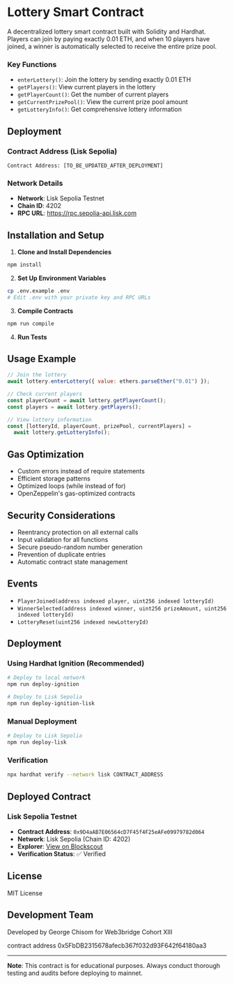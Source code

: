# Lottery Smart Contract

A decentralized lottery smart contract built with Solidity and Hardhat. Players can join by paying exactly 0.01 ETH, and when 10 players have joined, a winner is automatically selected to receive the entire prize pool.

### Key Functions

- `enterLottery()`: Join the lottery by sending exactly 0.01 ETH
- `getPlayers()`: View current players in the lottery
- `getPlayerCount()`: Get the number of current players
- `getCurrentPrizePool()`: View the current prize pool amount
- `getLotteryInfo()`: Get comprehensive lottery information

## Deployment

### Contract Address (Lisk Sepolia)

```
Contract Address: [TO_BE_UPDATED_AFTER_DEPLOYMENT]
```

### Network Details

- **Network**: Lisk Sepolia Testnet
- **Chain ID**: 4202
- **RPC URL**: https://rpc.sepolia-api.lisk.com

## Installation and Setup

1. **Clone and Install Dependencies**

```bash
npm install
```

2. **Set Up Environment Variables**

```bash
cp .env.example .env
# Edit .env with your private key and RPC URLs
```

3. **Compile Contracts**

```bash
npm run compile
```

4. **Run Tests**

## Usage Example

```javascript
// Join the lottery
await lottery.enterLottery({ value: ethers.parseEther("0.01") });

// Check current players
const playerCount = await lottery.getPlayerCount();
const players = await lottery.getPlayers();

// View lottery information
const [lotteryId, playerCount, prizePool, currentPlayers] =
  await lottery.getLotteryInfo();
```

## Gas Optimization

- Custom errors instead of require statements
- Efficient storage patterns
- Optimized loops (while instead of for)
- OpenZeppelin's gas-optimized contracts

## Security Considerations

- Reentrancy protection on all external calls
- Input validation for all functions
- Secure pseudo-random number generation
- Prevention of duplicate entries
- Automatic contract state management

## Events

- `PlayerJoined(address indexed player, uint256 indexed lotteryId)`
- `WinnerSelected(address indexed winner, uint256 prizeAmount, uint256 indexed lotteryId)`
- `LotteryReset(uint256 indexed newLotteryId)`

## Deployment

### Using Hardhat Ignition (Recommended)

```bash
# Deploy to local network
npm run deploy-ignition

# Deploy to Lisk Sepolia
npm run deploy-ignition-lisk
```

### Manual Deployment

```bash
# Deploy to Lisk Sepolia
npm run deploy-lisk
```

### Verification

```bash
npx hardhat verify --network lisk CONTRACT_ADDRESS
```

## Deployed Contract

### Lisk Sepolia Testnet

- **Contract Address**: `0x9D4aAB7E06564cD7F45f4F25eAFe09979782d064`
- **Network**: Lisk Sepolia (Chain ID: 4202)
- **Explorer**: [View on Blockscout](https://sepolia-blockscout.lisk.com/address/0x9D4aAB7E06564cD7F45f4F25eAFe09979782d064#code)
- **Verification Status**: ✅ Verified

## License

MIT License

## Development Team

Developed by George Chisom for Web3bridge Cohort XIII

contract address 0x5FbDB2315678afecb367f032d93F642f64180aa3

---

**Note**: This contract is for educational purposes. Always conduct thorough testing and audits before deploying to mainnet.
